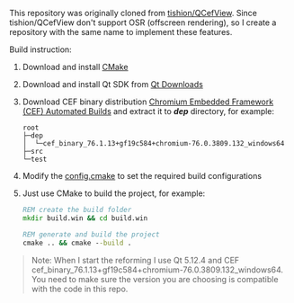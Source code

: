 This repository was originally cloned from [tishion/QCefView](https://github.com/tishion/QCefView). Since tishion/QCefView don't support OSR (offscreen rendering), so I create a repository with the same name to implement these features.


Build instruction:

1. Download and install [CMake](https://cmake.org/)

2. Download and install Qt SDK from [Qt Downloads](https://download.qt.io/archive/qt/)

3. Download CEF binary distribution [Chromium Embedded Framework (CEF) Automated Builds](http://opensource.spotify.com/cefbuilds/index.html) and extract it to ***dep*** directory, for example:
    ```
    root
    ├─dep
    │  └─cef_binary_76.1.13+gf19c584+chromium-76.0.3809.132_windows64
    ├─src
    └─test
    ```

4. Modify the [config.cmake](config.cmake) to set the required build configurations

5. Just use CMake to build the project, for example:
    ``` bat
    REM create the build folder 
    mkdir build.win && cd build.win

    REM generate and build the project
    cmake .. && cmake --build .
    ```

> Note:
When I start the reforming I use Qt 5.12.4 and CEF cef_binary_76.1.13+gf19c584+chromium-76.0.3809.132_windows64. You need to make sure the version you are choosing is compatible with the code in this repo.

